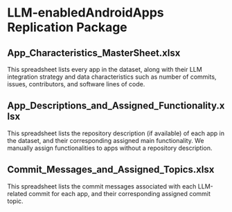 # LLM-enabledAndroidApps Replication Package

## App_Characteristics_MasterSheet.xlsx

This spreadsheet lists every app in the dataset, along with their LLM integration strategy and data characteristics such as number of commits, issues, contributors, and software lines of code.

## App_Descriptions_and_Assigned_Functionality.xlsx

This spreadsheet lists the repository description (if available) of each app in the dataset, and their corresponding assigned main functionality. We manually assign functionalities to apps without a repository description.

## Commit_Messages_and_Assigned_Topics.xlsx

This spreadsheet lists the commit messages associated with each LLM-related commit for each app, and their corresponding assigned commit topic.
